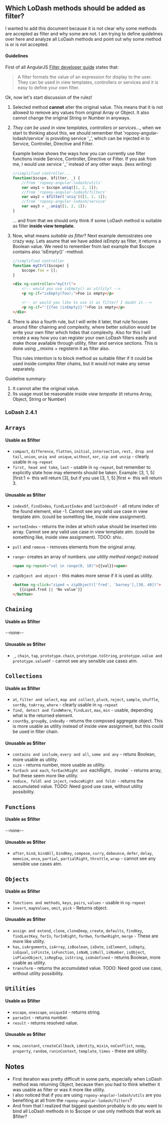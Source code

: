 ## Which LoDash methods should be added as filter?
I wanted to add this document because it is not clear why some methods are 
accepted as filter and why some are not. I am trying to define quidelines over here
and analyze all LoDash methods and point out why some method is or is not accepted.

#### Guidelines
First of all AngularJS [Filter developer guide](https://docs.angularjs.org/guide/filter) states that:
> A filter formats the value of an expression for display to the user. They can be used in view templates, controllers or services and it is easy to define your own filter.

Ok, now let's start discussion of the rulez!

1. Selected method **cannot** alter the original value. This means that it is not allowed to remove any values from original Array or Object. It also cannot change the original String or Number in anyways.
1. *They can be used in view templates, controllers or services...*, when we start to thinking about this, we should remember that 'ropooy-angular-lodash/service' is providing service '_', which can be injected in to Service, Controller, Directive and Filter.

	Example below shows the ways how you can currently use filter functions inside Service, Controller, Directive or Filter. If you ask from me, I would use service '_' instead of any other ways. (less writing)
	```javascript
	//simplified controller...
	function($scope, $filter, _) {
		//from 'ropooy-angular-lodash/utils'
		var way1 = $scope.uniq([1, 2, 1]);
		//from 'ropooy-angular-lodash/filters'
		var way2 = $filter('uniq')([1, 2, 1]);
		//from 'ropooy-angular-lodash/service'
		var way3 = _.uniq([1, 2, 1]);
	}
	```
	... and from that we should only think if some LoDash method is suitable as filter **inside view template.**

1. Now, what means *suitable as filter*? Next example demostrates one crazy way. Lets asume that we have added *isEmpty* as filter, it returns a Boolean value. We need to remember from last example that $scope contains also 'isEmpty()' -method.
	```javascript
	//simplified controller
	function myCtrl($scope) {
		$scope.foo = [];
	}
	```
	```html
	<div ng-controller="myCtrl">
		<!-- would you use isEmpty() as utility? -->
		<p ng-if="isEmpty(foo);">Foo is empty</p>

		<!-- or would you like to use it as filter? I doubt it.-->
		<p ng-if="'{{foo |isEmpty}}'">Foo is empty</p>
	</div>
	```
1. There is also a fourth rule, but I will write it later, that rule focuses around filter chaining and complexity, where better solution would be write your own filter which hides that complexity. Also for this I will create a way how you can register your own LoDash filters easily and make those available through utility, filter and service sections. This is done using _.mixins + registerin it as filter also.

	This rules intention is to block method as suitable filter if it could be used inside complex filter chains, but it would not make any sense separately.

Guideline summary:

1. It cannot alter the original value.
1. Its usage must be reasonable inside *view tempalte* (it returns Array, Object, String or Number)

### LoDash 2.4.1

## <a id="arrays"></a>`Arrays`
#### Usable as $filter
* `compact`, `difference`, `flatten`, `initial`, `intersection`, `rest, drop and tail`, `union`, `uniq and unique`, `without`, `xor`, `zip and unzip` - clearly usable in `ng-repeat`
* `first, head and take`, `last` - usable in `ng-repeat`, but remember to explicitly state how may elements should be taken. Example: [3, 1, 5] |first:1 <- this will return [3], but if you use [3, 1, 5] |first <- this will return 3.

#### Unusable as $filter
* `indexOf`, `findIndex`, `findLastIndex` and `lastIndexOf` - all retuns index of the found element, else -1. Cannot see any valid use case in view template atm. (could be something like, inside view assignment).
* `sortedIndex` - returns the index at which value should be inserted into array. Cannot see any valid use case in view template atm. (could be something like, inside view assignment). TDOO: shiv..
* `pull` and `remove` - removes elements from the original array.
* `range`- creates an array of numbers. *use utility method range() instead*

	```html
	<span ng-repeat="val in range(0, 10)">{{val}}<span>
	```
* `zipObject and object` - this makes more sense if it is used as utility.

	```html
	<button ng-click="ziped = zipObject(['fred', 'barney'],[30, 40])">
	   {{ziped.fred || 'No value'}}
   	</button>
	```

## `Chaining`

#### Usable as $filter
--none--

#### Unusable as $filter
* `_`, `chain`, `tap`, `prototype.chain`, `prototype.toString`, `prototype.value and prototype.valueOf` - cannot see any sensible use cases atm.

## `Collections`

#### Usable as $filter
* `at`, `filter and select`, `map and collect`, `pluck`, `reject`, `sample`, `shuffle`, `sortBy`, `toArray`, `where` - clearly usable in `ng-repeat`
* `find, detect and findWhere`, `findLast`, `max`, `min` - usable, depending what is the returned element.
* `countBy`, `groupBy`, `indexBy` - returns the composed aggregate object. This is more usable as utility instead of inside view assignment, but this could be used in filter chain.

#### Unusable as $filter
* `contains and include`, `every and all`, `some and any` - retuns Boolean, more usable as utility.
* `size` - returns number, more usable as utility.
* `forEach and each`, `forEachRight and `eachRight`, `invoke` - returns array, but these seem more like utility.
* `reduce, foldl and inject`, `reduceRight and foldr` - returns the accumulated value. TODO: Need good use case, without utility possibility.


## `Functions`

#### Usable as $filter
--none--

#### Unusable as $filter
* `after`, `bind`, `bindAll`, `bindKey`, `compose`, `curry`, `debounce`, `defer`, `delay`, `memoize`, `once`, `partial`, `partialRight`, `throttle`, `wrap` - cannot see any sensible use cases atm.


## `Objects`

#### Usable as $filter
* `functions and methods`, `keys`, `pairs`, `values` - usable in `ng-repeat`
* `invert`, `mapValues`, `omit`, `pick` - Returns object.

#### Unusable as $filter
* `assign and extend`, `clone`, `cloneDeep`, `create`, `defaults`, `findKey`, `findLastKey`, `forIn`, `forInRight`, `forOwn`, `forOwnRight`, `merge` - These are more like utility.
* `has`, `isArguments`, `isArray`, `isBoolean`, `isDate`, `isElement`, `isEmpty`, `isEqual`, `isFinite`, `isFunction`, `isNaN`, `isNull`, `isNumber`, `isObject`, `isPlainObject`, `isRegExp`, `isString`, `isUndefined` - returns Boolean, more usable as utility.
* `transform` - returns the accumulated value. TODO: Need good use case, without utility possibility.


## `Utilities`

#### Usable as $filter
* `escape`, `unescape`, `uniqueId` - returns string.
* `parseInt` - returns number.
* `result` - returns resolved value.

#### Unusable as $filter
* `now`, `constant`, `createCallback`, `identity`, `mixin`, `noConflict`, `noop`, `property`, `random`, `runinContext`, `template`, `times` - these are utility.



## Notes
* First iteration was pretty difficult in some parts, especially when LoDash method was returning Object, because then you had to think whether it was usable as filter or was it more like utility.
* I also noticed that if you are using `ropooy-angular-lodash/utils` are you benefiting at all from the
`ropooy-angular-lodash/filters`?
* And from that I realized that biggest question probably is do you want to bind all LoDash methods in to $scope or use only methods that work as $filter?


